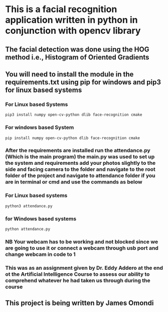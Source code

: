 # This is a facial recognition application written in python in conjunction with opencv library
## The facial detection was done using the HOG method i.e., Histogram of Oriented Gradients
## You will  need to install the module in the requirements.txt using pip for windows and pip3 for linux based systems
### For Linux based Systems
`pip3 install numpy open-cv-python dlib face-recognition cmake`
### For windows based System
`pip install numpy open-cv-python dlib face-recognition cmake`

### After the requirements are installed run the attendance.py (Which is the main program) the main.py was used to set up the system and requirements add your photos slightly to the side and facing camera to the folder and navigate to the root folder of the project and navigate to attendance folder if you are in terminal or cmd and use the commands as below
### For Linux based systems
`python3 attendance.py`
### for Windows based systems
`python attendance.py`

### NB Your webcam has to be working and not blocked since we are going to use it or connect a webcam through usb port and change webcam in code to 1 
### This was as an assignment given by Dr. Eddy Addero at the end ot the Artificial Intelligence Course to assess our ability to comprehend whatever he had taken us through during the course


## This project is being written by James Omondi
